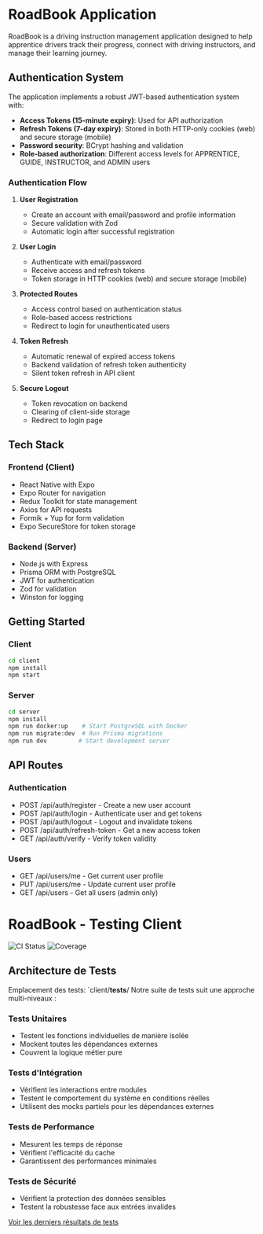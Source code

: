 # RoadBook Application

RoadBook is a driving instruction management application designed to help apprentice drivers track their progress, connect with driving instructors, and manage their learning journey.

## Authentication System

The application implements a robust JWT-based authentication system with:

- **Access Tokens (15-minute expiry)**: Used for API authorization
- **Refresh Tokens (7-day expiry)**: Stored in both HTTP-only cookies (web) and secure storage (mobile)
- **Password security**: BCrypt hashing and validation
- **Role-based authorization**: Different access levels for APPRENTICE, GUIDE, INSTRUCTOR, and ADMIN users

### Authentication Flow

1. **User Registration**
   - Create an account with email/password and profile information
   - Secure validation with Zod
   - Automatic login after successful registration

2. **User Login**
   - Authenticate with email/password
   - Receive access and refresh tokens
   - Token storage in HTTP cookies (web) and secure storage (mobile)

3. **Protected Routes**
   - Access control based on authentication status
   - Role-based access restrictions
   - Redirect to login for unauthenticated users

4. **Token Refresh**
   - Automatic renewal of expired access tokens
   - Backend validation of refresh token authenticity
   - Silent token refresh in API client

5. **Secure Logout**
   - Token revocation on backend
   - Clearing of client-side storage
   - Redirect to login page

## Tech Stack

### Frontend (Client)
- React Native with Expo
- Expo Router for navigation
- Redux Toolkit for state management
- Axios for API requests
- Formik + Yup for form validation
- Expo SecureStore for token storage

### Backend (Server)
- Node.js with Express
- Prisma ORM with PostgreSQL
- JWT for authentication
- Zod for validation
- Winston for logging

## Getting Started

### Client
```bash
cd client
npm install
npm start
```

### Server
```bash
cd server
npm install
npm run docker:up    # Start PostgreSQL with Docker
npm run migrate:dev  # Run Prisma migrations
npm run dev         # Start development server
```

## API Routes

### Authentication
- POST /api/auth/register - Create a new user account
- POST /api/auth/login - Authenticate user and get tokens
- POST /api/auth/logout - Logout and invalidate tokens
- POST /api/auth/refresh-token - Get a new access token
- GET /api/auth/verify - Verify token validity

### Users
- GET /api/users/me - Get current user profile
- PUT /api/users/me - Update current user profile
- GET /api/users - Get all users (admin only)


# RoadBook - Testing Client

![CI Status](https://github.com/Yanstart/RoadBook/actions/workflows/main.yml/badge.svg)
![Coverage](https://img.shields.io/badge/coverage-80%25-yellow)

## Architecture de Tests

Emplacement des tests: `client/__tests__/
Notre suite de tests suit une approche multi-niveaux :

### Tests Unitaires
- Testent les fonctions individuelles de manière isolée
- Mockent toutes les dépendances externes
- Couvrent la logique métier pure

### Tests d'Intégration
- Vérifient les interactions entre modules
- Testent le comportement du système en conditions réelles
- Utilisent des mocks partiels pour les dépendances externes

### Tests de Performance
- Mesurent les temps de réponse
- Vérifient l'efficacité du cache
- Garantissent des performances minimales

### Tests de Sécurité
- Vérifient la protection des données sensibles
- Testent la robustesse face aux entrées invalides

[Voir les derniers résultats de tests](https://github.com/Yanstart/RoadBook/actions)